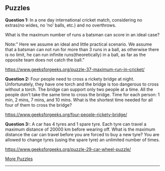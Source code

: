 **Puzzles**
--------------------------------------------------------------------------------------------------------------------------------------------------
**Question 1:** In a one day international cricket match, considering no extras(no wides, no ‘no’ balls, etc.) and no overthrows.

What is the maximum number of runs a batsman can score in an ideal case?

Note:” Here we assume an ideal and little practical scenario. We assume that a batsman can not run for more than 3 runs in a ball, as otherwise there is no limit, he can run infinite runs(theoretically) in a ball, as far as the opposite team does not catch the ball.”

https://www.geeksforgeeks.org/puzzle-37-maximum-run-in-cricket/

**Question 2:** Four people need to cross a rickety bridge at night. Unfortunately, they have one torch and the bridge is too dangerous to cross without a torch. The bridge can support only two people at a time. All the people don’t take the same time to cross the bridge. Time for each person: 1 min, 2 mins, 7 mins, and 10 mins. What is the shortest time needed for all four of them to cross the bridge?

https://www.geeksforgeeks.org/four-people-rickety-bridge/

**Question 3:**: A car has 4 tyres and 1 spare tyre. Each tyre can travel a maximum distance of 20000 km before wearing off. What is the maximum distance the car can travel before you are forced to buy a new tyre? You are allowed to change tyres (using the spare tyre) an unlimited number of times. 

https://www.geeksforgeeks.org/puzzle-29-car-wheel-puzzle/

[More Puzzles](https://www.geeksforgeeks.org/puzzles/)

-------------------------------------------------------------------------------------------------------------------------------------------------
